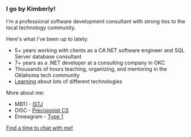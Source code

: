 ### I go by Kimberly!

I'm a professional software development consultant with strong ties to the local technology community.

Here's what I've been up to lately:
* 5+ years working with clients as a C#.NET software engineer and SQL Server database consultant
* 7+ years as a .NET developer at a consulting company in OKC
* Thousands of hours teaching, organizing, and mentoring in the Oklahoma tech community
* [Learning](https://app.pluralsight.com/profile/kimberly-collins) about lots of different technologies

More about me:
* MBTI - [ISTJ](https://www.16personalities.com/istj-personality)
* DISC - [Precisionist CS](https://www.discprofile.com/what-is-disc/disc-styles/conscientiousness)
* Enneagram - [Type 1](https://www.enneagraminstitute.com/type-1)

[Find a time to chat with me!](https://calendly.com/kacollins/chat)
